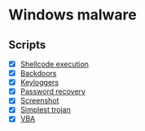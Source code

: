 # Windows malware

## Scripts

- [x] [Shellcode execution](shellcode)
- [x] [Backdoors](backdoors)
- [x] [Keyloggers](keyloggers)
- [x] [Password recovery](password-recovery)
- [x] [Screenshot](screenshot)
- [x] [Simplest trojan](simplest-trojan)
- [x] [VBA](vba)